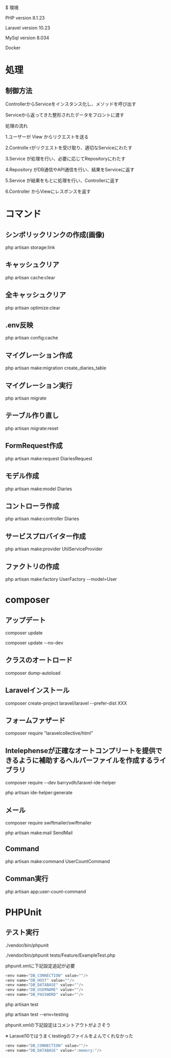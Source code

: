$ 環境

PHP version 8.1.23

Laravel version 10.23

MySql version 8.034

Docker

# 処理

## 制御方法

ControllerからServiceをインスタンス化し、メソッドを呼び出す

Serviceから返ってきた整形されたデータをフロントに渡す

処理の流れ

1.ユーザーが View からリクエストを送る

2.Controlle rがリクエストを受け取り、適切なServiceにわたす

3.Service が処理を行い、必要に応じてRepositoryにわたす

4.Repository がDB通信やAPI通信を行い、結果をServiceに返す

5.Service が結果をもとに処理を行い、Controllerに返す

6.Controller からViewにレスポンスを返す

# コマンド

## シンボリックリンクの作成(画像)

php artisan storage:link

## キャッシュクリア

php artisan cache:clear

## 全キャッシュクリア

php artisan optimize:clear

## .env反映

php artisan config:cache

## マイグレーション作成

php artisan make:migration create_diaries_table

## マイグレーション実行

php artisan migrate

## テーブル作り直し

php artisan migrate:reset

## FormRequest作成

php artisan make:request DiariesRequest

## モデル作成

php artisan make:model Diaries

## コントローラ作成

php artisan make:controller Diaries

## サービスプロバイター作成

php artisan make:provider UtilServiceProvider

## ファクトリの作成

php artisan make:factory UserFactory --model=User

# composer

## アップデート

composer update

composer update --no-dev

## クラスのオートロード

composer dump-autoload

## Laravelインストール

composer create-project laravel/laravel --prefer-dist XXX

## フォームファザード

composer require "laravelcollective/html"

## Intelephenseが正確なオートコンプリートを提供できるように補助するヘルパーファイルを作成するライブラリ

composer require --dev barryvdh/laravel-ide-helper

php artisan ide-helper:generate

## メール

composer require swiftmailer/swiftmailer

php artisan make:mail SendMail

## Command

php artisan make:command UserCountCommand

## Comman実行

php artisan app:user-count-command

# PHPUnit

## テスト実行

./vendor/bin/phpunit

./vendor/bin/phpunit tests/Feature/ExampleTest.php

phpunit.xmlに下記設定追記が必要

```c
<env name="DB_CONNECTION" value=""/>
<env name="DB_HOST" value=""/>
<env name="DB_DATABASE" value=""/>
<env name="DB_USERNAME" value=""/>
<env name="DB_PASSWORD" value=""/>
```

php artisan test

php artisan test --env=testing

phpunit.xmlの下記設定はコメントアウトがよさそう

※ Laravel10ではうまくtestingのファイルをよんでくれなかった

```c
<env name="DB_CONNECTION" value=""/>
<env name="DB_DATABASE" value=":memory:"/>
```
